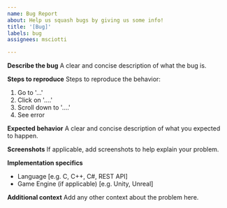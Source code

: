 ```yaml
---
name: Bug Report
about: Help us squash bugs by giving us some info!
title: '[Bug]'
labels: bug
assignees: msciotti

---
```


**Describe the bug**
A clear and concise description of what the bug is.

**Steps to reproduce**
Steps to reproduce the behavior:
1. Go to '...'
2. Click on '....'
3. Scroll down to '....'
4. See error

**Expected behavior**
A clear and concise description of what you expected to happen.

**Screenshots**
If applicable, add screenshots to help explain your problem.

**Implementation specifics**
- Language [e.g. C, C++, C#, REST API]
- Game Engine (if applicable) [e.g. Unity, Unreal]

**Additional context**
Add any other context about the problem here.
